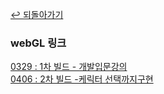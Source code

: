 [↩ 되돌아가기](https://github.com/s8st/20240320FinalProject)

### webGL 링크

[0329 : 1차 빌드 - 개발입문강의](https://s8st.github.io/20240320FinalProject/1/index.html)  
[0406 : 2차 빌드 -케릭터 선택까지구현](https://s8st.github.io/20240320FinalProject/2/index.html)